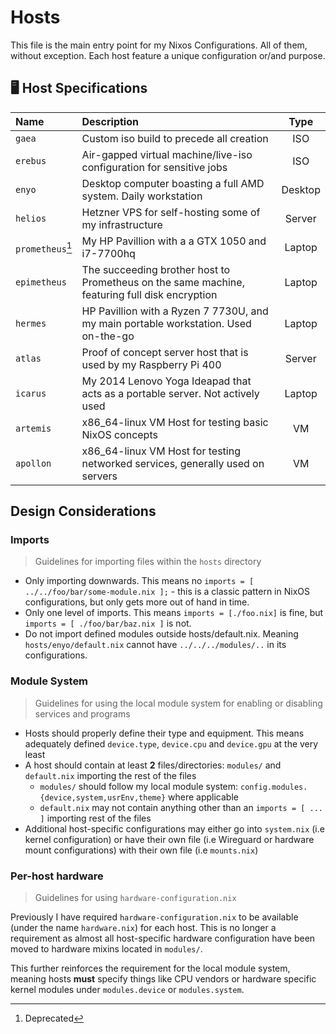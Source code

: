 # Hosts

This file is the main entry point for my Nixos Configurations. All of them, without exception. Each host feature a unique configuration or/and purpose.

## 🖥️ Host Specifications

| Name             | Description                                                                                   |  Type   |
| :--------------- | :-------------------------------------------------------------------------------------------- | :-----: |
| `gaea`           | Custom iso build to precede all creation                                                      |   ISO   |
| `erebus`         | Air-gapped virtual machine/live-iso configuration for sensitive jobs                          |   ISO   |
| `enyo`           | Desktop computer boasting a full AMD system. Daily workstation                                | Desktop |
| `helios`         | Hetzner VPS for self-hosting some of my infrastructure                                        | Server  |
| `prometheus`[^1] | My HP Pavillion with a a GTX 1050 and i7-7700hq                                               | Laptop  |
| `epimetheus`     | The succeeding brother host to Prometheus on the same machine, featuring full disk encryption | Laptop  |
| `hermes`         | HP Pavillion with a Ryzen 7 7730U, and my main portable workstation. Used on-the-go           | Laptop  |
| `atlas`          | Proof of concept server host that is used by my Raspberry Pi 400                              | Server  |
| `icarus`         | My 2014 Lenovo Yoga Ideapad that acts as a portable server. Not actively used                 | Laptop  |
| `artemis`        | x86_64-linux VM Host for testing basic NixOS concepts                                         |   VM    |
| `apollon`        | x86_64-linux VM Host for testing networked services, generally used on servers                |   VM    |

[^1]: Deprecated

## Design Considerations

### Imports

> Guidelines for importing files within the `hosts` directory

- Only importing downwards. This means no `imports = [ ../../foo/bar/some-module.nix ];` - this is a classic pattern in NixOS configurations, but only gets more out of hand in time.
- Only one level of imports. This means `imports = [./foo.nix]` is fine, but `imports = [ ./foo/bar/baz.nix ]` is not.
- Do not import defined modules outside hosts/default.nix. Meaning `hosts/enyo/default.nix` cannot have `../../../modules/..` in its configurations.

### Module System

> Guidelines for using the local module system for enabling or disabling services and programs

- Hosts should properly define their type and equipment.
  This means adequately defined `device.type`, `device.cpu` and `device.gpu` at the very least
- A host should contain at least **2** files/directories: `modules/` and `default.nix` importing the rest of the files
  - `modules/` should follow my local module system: `config.modules.{device,system,usrEnv,theme}` where applicable
  - `default.nix` may not contain anything other than an `imports = [ ... ]` importing rest of the files
- Additional host-specific configurations may either go into `system.nix` (i.e kernel configuration) or have their own file (i.e Wireguard or hardware mount configurations) with their own file (i.e `mounts.nix`)

### Per-host hardware

> Guidelines for using `hardware-configuration.nix`

Previously I have required `hardware-configuration.nix` to be available (under the name `hardware.nix`) for each host. This is
no longer a requirement as almost all host-specific hardware configuration have been moved to hardware mixins located in `modules/`.

This further reinforces the requirement for the local module system, meaning hosts **must** specify things like CPU vendors
or hardware specific kernel modules under `modules.device` or `modules.system`.
